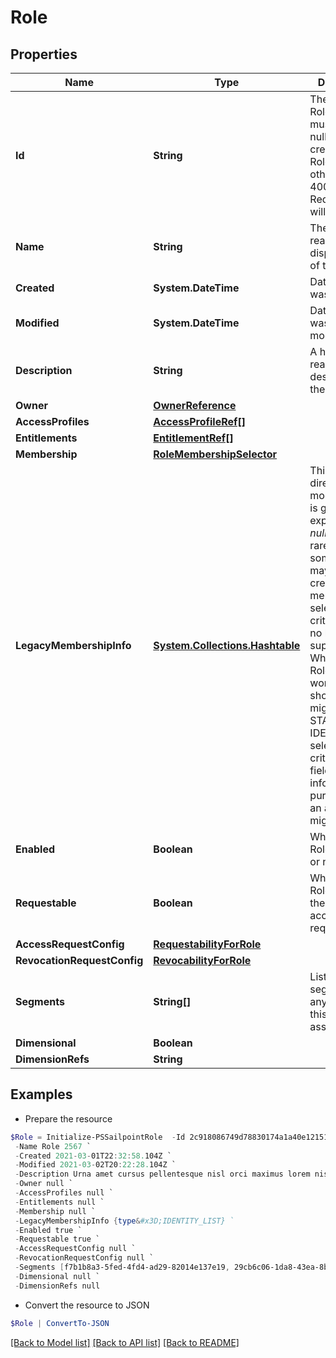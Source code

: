 # Role
## Properties

Name | Type | Description | Notes
------------ | ------------- | ------------- | -------------
**Id** | **String** | The id of the Role. This field must be left null when creating an Role, otherwise a 400 Bad Request error will result. | [optional] 
**Name** | **String** | The human-readable display name of the Role | 
**Created** | **System.DateTime** | Date the Role was created | [optional] [readonly] 
**Modified** | **System.DateTime** | Date the Role was last modified. | [optional] [readonly] 
**Description** | **String** | A human-readable description of the Role | [optional] 
**Owner** | [**OwnerReference**](OwnerReference.md) |  | 
**AccessProfiles** | [**AccessProfileRef[]**](AccessProfileRef.md) |  | [optional] 
**Entitlements** | [**EntitlementRef[]**](EntitlementRef.md) |  | [optional] 
**Membership** | [**RoleMembershipSelector**](RoleMembershipSelector.md) |  | [optional] 
**LegacyMembershipInfo** | [**System.Collections.Hashtable**](AnyType.md) | This field is not directly modifiable and is generally expected to be *null*. In very rare instances, some Roles may have been created using membership selection criteria that are no longer fully supported. While these Roles will still work, they should be migrated to STANDARD or IDENTITY_LIST selection criteria. This field exists for informational purposes as an aid to such migration. | [optional] 
**Enabled** | **Boolean** | Whether the Role is enabled or not. | [optional] [default to $false]
**Requestable** | **Boolean** | Whether the Role can be the target of access requests. | [optional] [default to $false]
**AccessRequestConfig** | [**RequestabilityForRole**](RequestabilityForRole.md) |  | [optional] 
**RevocationRequestConfig** | [**RevocabilityForRole**](RevocabilityForRole.md) |  | [optional] 
**Segments** | **String[]** | List of IDs of segments, if any, to which this Role is assigned. | [optional] 
**Dimensional** | **Boolean** |  | [optional] 
**DimensionRefs** | **String** |  | [optional] 

## Examples

- Prepare the resource
```powershell
$Role = Initialize-PSSailpointRole  -Id 2c918086749d78830174a1a40e121518 `
 -Name Role 2567 `
 -Created 2021-03-01T22:32:58.104Z `
 -Modified 2021-03-02T20:22:28.104Z `
 -Description Urna amet cursus pellentesque nisl orci maximus lorem nisl euismod fusce morbi placerat adipiscing maecenas nisi tristique et metus et lacus sed morbi nunc nisl maximus magna arcu varius sollicitudin elementum enim maecenas nisi id ipsum tempus fusce diam ipsum tortor. `
 -Owner null `
 -AccessProfiles null `
 -Entitlements null `
 -Membership null `
 -LegacyMembershipInfo {type&#x3D;IDENTITY_LIST} `
 -Enabled true `
 -Requestable true `
 -AccessRequestConfig null `
 -RevocationRequestConfig null `
 -Segments [f7b1b8a3-5fed-4fd4-ad29-82014e137e19, 29cb6c06-1da8-43ea-8be4-b3125f248f2a] `
 -Dimensional null `
 -DimensionRefs null
```

- Convert the resource to JSON
```powershell
$Role | ConvertTo-JSON
```

[[Back to Model list]](../README.md#documentation-for-models) [[Back to API list]](../README.md#documentation-for-api-endpoints) [[Back to README]](../README.md)


